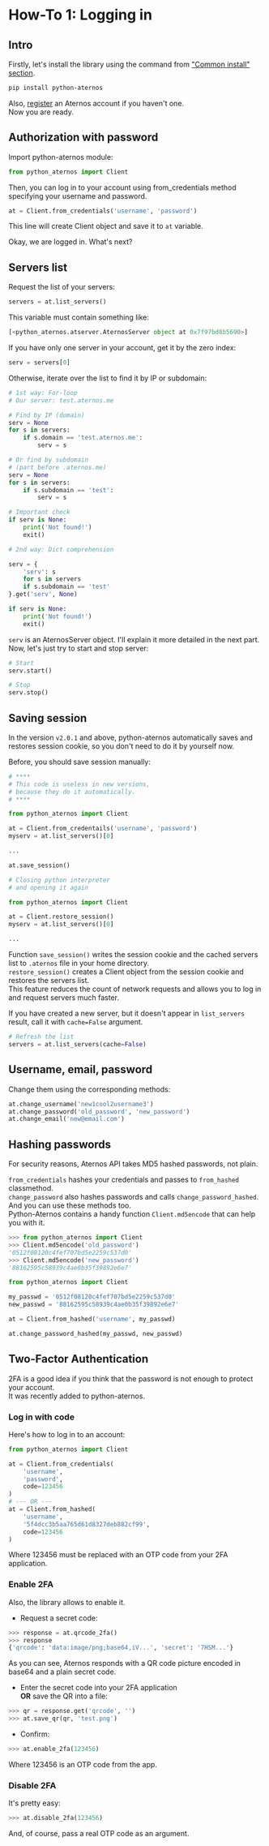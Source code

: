 # How-To 1: Logging in

## Intro
Firstly, let's install the library using the command from ["Common install" section](../../#common).
```bash
pip install python-aternos
```

Also, [register](https://aternos.org/go/) an Aternos account if you haven't one.  
Now you are ready.

## Authorization with password
Import python-aternos module:
```python
from python_aternos import Client
```

Then, you can log in to your account using from_credentials method
specifying your username and password.
```python
at = Client.from_credentials('username', 'password')
```
This line will create Client object and save it to `at` variable.

Okay, we are logged in. What's next?

## Servers list
Request the list of your servers:
```python
servers = at.list_servers()
```

This variable must contain something like:
```python
[<python_aternos.atserver.AternosServer object at 0x7f97bd8b5690>]
```

If you have only one server in your account,
get it by the zero index:
```python
serv = servers[0]
```

Otherwise, iterate over the list to find it by IP or subdomain:

```python
# 1st way: For-loop
# Our server: test.aternos.me

# Find by IP (domain)
serv = None
for s in servers:
    if s.domain == 'test.aternos.me':
        serv = s

# Or find by subdomain
# (part before .aternos.me)
serv = None
for s in servers:
    if s.subdomain == 'test':
        serv = s

# Important check
if serv is None:
    print('Not found!')
    exit()
```

```python
# 2nd way: Dict comprehension

serv = {
    'serv': s
    for s in servers
    if s.subdomain == 'test'
}.get('serv', None)

if serv is None:
    print('Not found!')
    exit()
```

`serv` is an AternosServer object. I'll explain it more detailed in the next part.  
Now, let's just try to start and stop server:
```python
# Start
serv.start()

# Stop
serv.stop()
```

## Saving session
In the version `v2.0.1` and above,
python-aternos automatically saves and restores session cookie,
so you don't need to do it by yourself now.

Before, you should save session manually:
```python
# ****
# This code is useless in new versions,
# because they do it automatically.
# ****

from python_aternos import Client

at = Client.from_credentails('username', 'password')
myserv = at.list_servers()[0]

...

at.save_session()

# Closing python interpreter
# and opening it again

from python_aternos import Client

at = Client.restore_session()
myserv = at.list_servers()[0]

...
```
Function `save_session()` writes the session cookie and the cached servers list to `.aternos` file in your home directory.  
`restore_session()` creates a Client object from the session cookie and restores the servers list.  
This feature reduces the count of network requests and allows you to log in and request servers much faster.

If you have created a new server, but it doesn't appear in `list_servers` result, call it with `cache=False` argument.
```python
# Refresh the list
servers = at.list_servers(cache=False)
```

## Username, email, password
Change them using the corresponding methods:
```python
at.change_username('new1cool2username3')
at.change_password('old_password', 'new_password')
at.change_email('new@email.com')
```

## Hashing passwords
For security reasons, Aternos API takes MD5 hashed passwords, not plain.

`from_credentials` hashes your credentials and passes to `from_hashed` classmethod.  
`change_password` also hashes passwords and calls `change_password_hashed`.  
And you can use these methods too.  
Python-Aternos contains a handy function `Client.md5encode` that can help you with it.

```python
>>> from python_aternos import Client
>>> Client.md5encode('old_password')
'0512f08120c4fef707bd5e2259c537d0'
>>> Client.md5encode('new_password')
'88162595c58939c4ae0b35f39892e6e7'
```

```python
from python_aternos import Client

my_passwd = '0512f08120c4fef707bd5e2259c537d0'
new_passwd = '88162595c58939c4ae0b35f39892e6e7'

at = Client.from_hashed('username', my_passwd)

at.change_password_hashed(my_passwd, new_passwd)
```

## Two-Factor Authentication
2FA is a good idea if you think that the password
is not enough to protect your account.  
It was recently added to python-aternos.

### Log in with code
Here's how to log in to an account:
```python
from python_aternos import Client

at = Client.from_credentials(
    'username',
    'password',
    code=123456
)
# --- OR ---
at = Client.from_hashed(
    'username',
    '5f4dcc3b5aa765d61d8327deb882cf99',
    code=123456
)
```
Where 123456 must be replaced with
an OTP code from your 2FA application.

### Enable 2FA
Also, the library allows to enable it.

- Request a secret code:
```python
>>> response = at.qrcode_2fa()
>>> response
{'qrcode': 'data:image/png;base64,iV...', 'secret': '7HSM...'}
```
As you can see, Aternos responds with
a QR code picture encoded in base64
and a plain secret code.

- Enter the secret code into your 2FA application  
**OR** save the QR into a file:
```python
>>> qr = response.get('qrcode', '')
>>> at.save_qr(qr, 'test.png')
```

- Confirm:
```python
>>> at.enable_2fa(123456)
```
Where 123456 is an OTP code from the app.

### Disable 2FA
It's pretty easy:
```python
>>> at.disable_2fa(123456)
```
And, of course, pass a real OTP code as an argument.
